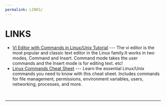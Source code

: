 ```yaml
---
permalink: LINKS/
---
```


# LINKS

* [VI Editor with Commands in Linux/Unix Tutorial](https://www.guru99.com/the-vi-editor.html) --- The vi editor is the most popular and classic text editor in the Linux family.It works in two modes, Command and Insert. Command mode takes the user commands and the Insert mode is for editing text. etc!
* [Linux Commands Cheat Sheet](https://www.geeksforgeeks.org/linux-commands-cheat-sheet/) --- Learn the essential Linux/Unix commands you need to know with this cheat sheet. Includes commands for file management, permissions, environment variables, users, networking, processes, and more.
<br>
<hr>

